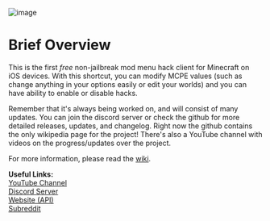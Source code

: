 ![image](https://user-images.githubusercontent.com/95001376/185730892-3938cd44-14b6-4cc3-9459-6f8a95e42235.png)

# Brief Overview
This is the first *free* non-jailbreak mod menu hack client for Minecraft on iOS devices. With this shortcut, you can modify MCPE values (such as change anything in your options easily or edit your worlds) and you can have ability to enable or disable hacks.

Remember that it's always being worked on, and will consist of many updates. You can join the discord server or check the github for more detailed releases, updates, and changelog. Right now the github contains the only wikipedia page for the project! There's also a YouTube channel with videos on the progress/updates over the project.

For more information, please read the [wiki](https://github.com/chrstn43/mcpe-toolbox-for-ios/wiki).

**Useful Links:**
<br>[YouTube Channel](https://www.youtube.com/channel/UC6kWcFkuxXnWJaeFJnjs_Vg)
<br>[Discord Server](https://discord.gg/NdbD3bMBRb/)
<br>[Website (API)](https://mcpetoolboxforios.5v.pl/)
<br>[Subreddit](https://www.reddit.com/r/mcpetoolboxforios/)

